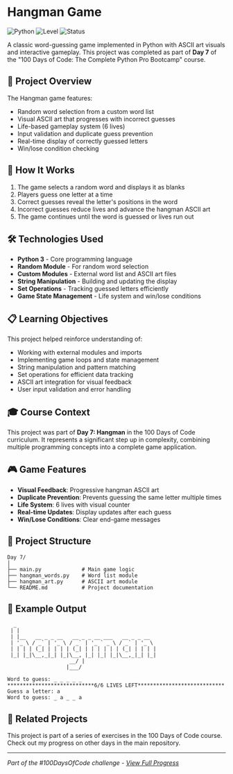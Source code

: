 # Hangman Game

![Python](https://img.shields.io/badge/Python-3-blue?style=for-the-badge)
![Level](https://img.shields.io/badge/Level-Beginner-green?style=for-the-badge)
![Status](https://img.shields.io/badge/Status-Complete-brightgreen?style=for-the-badge)

A classic word-guessing game implemented in Python with ASCII art visuals and interactive gameplay. This project was completed as part of **Day 7** of the "100 Days of Code: The Complete Python Pro Bootcamp" course.

## 🎯 Project Overview

The Hangman game features:
- Random word selection from a custom word list
- Visual ASCII art that progresses with incorrect guesses
- Life-based gameplay system (6 lives)
- Input validation and duplicate guess prevention
- Real-time display of correctly guessed letters
- Win/lose condition checking

## 🚀 How It Works

1. The game selects a random word and displays it as blanks
2. Players guess one letter at a time
3. Correct guesses reveal the letter's positions in the word
4. Incorrect guesses reduce lives and advance the hangman ASCII art
5. The game continues until the word is guessed or lives run out

## 🛠️ Technologies Used

- **Python 3** - Core programming language
- **Random Module** - For random word selection
- **Custom Modules** - External word list and ASCII art files
- **String Manipulation** - Building and updating the display
- **Set Operations** - Tracking guessed letters efficiently
- **Game State Management** - Life system and win/lose conditions

## 📋 Learning Objectives

This project helped reinforce understanding of:
- Working with external modules and imports
- Implementing game loops and state management
- String manipulation and pattern matching
- Set operations for efficient data tracking
- ASCII art integration for visual feedback
- User input validation and error handling

## 🎓 Course Context

This project was part of **Day 7: Hangman** in the 100 Days of Code curriculum. It represents a significant step up in complexity, combining multiple programming concepts into a complete game application.

## 🎮 Game Features

- **Visual Feedback**: Progressive hangman ASCII art
- **Duplicate Prevention**: Prevents guessing the same letter multiple times
- **Life System**: 6 lives with visual counter
- **Real-time Updates**: Display updates after each guess
- **Win/Lose Conditions**: Clear end-game messages

## 📁 Project Structure

```
Day 7/
│
├── main.py             # Main game logic
├── hangman_words.py    # Word list module
├── hangman_art.py      # ASCII art module
└── README.md           # Project documentation
```

## 📝 Example Output

```
  _                                             
 | |                                            
 | |__   __ _ _ __   __ _ _ __ ___   __ _ _ __  
 | '_ \ / _` | '_ \ / _` | '_ ` _ \ / _` | '_ \ 
 | | | | (_| | | | | (_| | | | | | | (_| | | | |
 |_| |_|\__,_|_| |_|\__, |_| |_| |_|\__,_|_| |_|
                    __/ |                      
                   |___/    

Word to guess: _ _ _ _ _
****************************6/6 LIVES LEFT****************************
Guess a letter: a
Word to guess: _ a _ _ a
```

## 🔄 Related Projects

This project is part of a series of exercises in the 100 Days of Code course. Check out my progress on other days in the main repository.

---

*Part of the #100DaysOfCode challenge - [View Full Progress](https://github.com/evncosta/100-Days-of-Code)*
